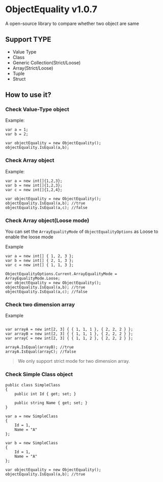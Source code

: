 # ObjectEquality v1.0.7
A open-source library to compare whether two object are same

## Support TYPE
- Value Type
- Class
- Generic Collection(Strict/Loose)
- Array(Strict/Loose)
- Tuple
- Struct

## How to use it?

### Check Value-Type object
Example:
```
var a = 1;
var b = 2;

var objectEquality = new ObjectEquality();
objectEquality.IsEqual(a,b);
```
### Check Array object
Example:
```
var a = new int[]{1,2,3};
var b = new int[]{1,2,3};
var c = new int[]{1,2,4};

var objectEquality = new ObjectEquality();
objectEquality.IsEqual(a,b); //true
objectEquality.IsEqual(a,c); //false
```

### Check Array object(Loose mode)

You can set the <code>ArrayEqualityMode</code> of <code>ObjectEqualityOptions</code> as Loose to enable the loose mode

Example
```
var a = new int[] { 1, 2, 3 };
var b = new int[] { 2, 1, 3 };
var c = new int[] { 1, 1, 3 };

ObjectEqualityOptions.Current.ArrayEqualityMode = ArrayEqualityMode.Loose;
var objectEquality = new ObjectEquality();
objectEquality.IsEqual(a,b); //true
objectEquality.IsEqual(a,c); //false

```

### Check two dimension array

Example
```

var arrayA = new int[2, 3] { { 1, 1, 1 }, { 2, 2, 2 } };
var arrayB = new int[2, 3] { { 1, 1, 1 }, { 2, 2, 2 } };
var arrayC = new int[2, 3] { { 1, 1, 2 }, { 2, 2, 2 } };

arrayA.IsEqual(arrayB); //true
arrayA.IsEqual(arrayC); //false

```

> We only support strict mode for two dimension array. 



### Check Simple Class object

```
public class SimpleClass
{
    public int Id { get; set; }

    public string Name { get; set; }
}

var a = new SimpleClass
{
    Id = 1,
    Name = "A"
};

var b = new SimpleClass
{
    Id = 1,
    Name = "A"
};

var objectEquality = new ObjectEquality();
objectEquality.IsEqual(a,b); //true

```
